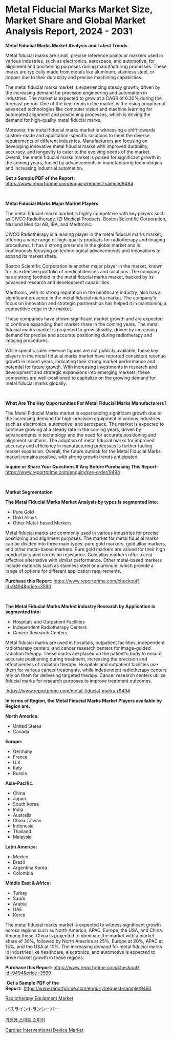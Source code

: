 <p><h1>Metal Fiducial Marks Market Size, Market Share and Global Market Analysis Report, 2024 - 2031</h1></p><p><strong>Metal Fiducial Marks Market Analysis and Latest Trends</strong></p>
<p><p>Metal fiducial marks are small, precise reference points or markers used in various industries, such as electronics, aerospace, and automotive, for alignment and positioning purposes during manufacturing processes. These marks are typically made from metals like aluminum, stainless steel, or copper due to their durability and precise machining capabilities.</p><p>The metal fiducial marks market is experiencing steady growth, driven by the increasing demand for precision engineering and automation in industries. The market is expected to grow at a CAGR of 6.30% during the forecast period. One of the key trends in the market is the rising adoption of advanced technologies like computer vision and machine learning for automated alignment and positioning processes, which is driving the demand for high-quality metal fiducial marks.</p><p>Moreover, the metal fiducial marks market is witnessing a shift towards custom-made and application-specific solutions to meet the diverse requirements of different industries. Manufacturers are focusing on developing innovative metal fiducial marks with improved durability, accuracy, and longevity to cater to the evolving needs of the market. Overall, the metal fiducial marks market is poised for significant growth in the coming years, fueled by advancements in manufacturing technologies and increasing industrial automation.</p></p>
<p><strong>Get a Sample PDF of the Report:&nbsp;</strong> <a href="https://www.reportprime.com/enquiry/request-sample/9494">https://www.reportprime.com/enquiry/request-sample/9494</a></p>
<p>&nbsp;</p>
<p><strong>Metal Fiducial Marks Major Market Players</strong></p>
<p><p>The metal fiducial marks market is highly competitive with key players such as CIVCO Radiotherapy, IZI Medical Products, Boston Scientific Corporation, Naslund Medical AB, IBA, and Medtronic. </p><p>CIVCO Radiotherapy is a leading player in the metal fiducial marks market, offering a wide range of high-quality products for radiotherapy and imaging procedures. It has a strong presence in the global market and is continuously focusing on technological advancements and innovations to expand its market share. </p><p>Boston Scientific Corporation is another major player in the market, known for its extensive portfolio of medical devices and solutions. The company has a strong foothold in the metal fiducial marks market, backed by its advanced research and development capabilities. </p><p>Medtronic, with its strong reputation in the healthcare industry, also has a significant presence in the metal fiducial marks market. The company's focus on innovation and strategic partnerships has helped it in maintaining a competitive edge in the market.</p><p>These companies have shown significant market growth and are expected to continue expanding their market share in the coming years. The metal fiducial marks market is projected to grow steadily, driven by increasing demand for precise and accurate positioning during radiotherapy and imaging procedures.</p><p>While specific sales revenue figures are not publicly available, these key players in the metal fiducial marks market have reported consistent revenue growth in recent years, indicating their strong market performance and potential for future growth. With increasing investments in research and development and strategic expansions into emerging markets, these companies are well-positioned to capitalize on the growing demand for metal fiducial marks globally.</p></p>
<p>&nbsp;</p>
<p><strong>What Are The Key Opportunities For Metal Fiducial Marks Manufacturers?</strong></p>
<p><p>The Metal Fiducial Marks market is experiencing significant growth due to the increasing demand for high-precision equipment in various industries such as electronics, automotive, and aerospace. The market is expected to continue growing at a steady rate in the coming years, driven by advancements in technology and the need for accurate positioning and alignment solutions. The adoption of metal fiducial marks for improved accuracy and efficiency in manufacturing processes is further fueling market expansion. Overall, the future outlook for the Metal Fiducial Marks market remains positive, with strong growth trends anticipated.</p></p>
<p><strong>Inquire or Share Your Questions If Any Before Purchasing This Report:</strong> <a href="https://www.reportprime.com/enquiry/pre-order/9494">https://www.reportprime.com/enquiry/pre-order/9494</a></p>
<p>&nbsp;</p>
<p><strong>Market Segmentation</strong></p>
<p><strong>The Metal Fiducial Marks Market Analysis by types is segmented into:</strong></p>
<p><ul><li>Pure Gold</li><li>Gold Alloys</li><li>Other Metal-based Markers</li></ul></p>
<p><p>Metal fiducial marks are commonly used in various industries for precise positioning and alignment purposes. The market for metal fiducial marks can be divided into three main types: pure gold markers, gold alloy markers, and other metal-based markers. Pure gold markers are valued for their high conductivity and corrosion resistance. Gold alloy markers offer a cost-effective alternative with similar performance. Other metal-based markers include materials such as stainless steel or aluminum, which provide a range of options for different application requirements.</p></p>
<p><strong>Purchase this Report:&nbsp;</strong><a href="https://www.reportprime.com/checkout?id=9494&price=3590">https://www.reportprime.com/checkout?id=9494&price=3590</a></p>
<p>&nbsp;</p>
<p><strong>The Metal Fiducial Marks Market Industry Research by Application is segmented into:</strong></p>
<p><ul><li>Hospitals and Outpatient Facilities</li><li>Independent Radiotherapy Centers</li><li>Cancer Research Centers</li></ul></p>
<p><p>Metal fiducial marks are used in hospitals, outpatient facilities, independent radiotherapy centers, and cancer research centers for image-guided radiation therapy. These marks are placed on the patient's body to ensure accurate positioning during treatment, increasing the precision and effectiveness of radiation therapy. Hospitals and outpatient facilities use them for various cancer treatments, while independent radiotherapy centers rely on them for delivering targeted therapy. Cancer research centers utilize fiducial marks for research purposes to improve treatment outcomes.</p></p>
<p><a href="https://www.reportprime.com/metal-fiducial-marks-r9494">&nbsp;https://www.reportprime.com/metal-fiducial-marks-r9494</a></p>
<p><strong>In terms of Region, the Metal Fiducial Marks Market Players available by Region are:</strong></p>
<p>
    <p> <strong> North America: </strong>
        <ul>
            <li>United States</li>
            <li>Canada</li>
        </ul>
        </p> 
    <p> <strong> Europe: </strong>
        <ul>
            <li>Germany</li>
            <li>France</li>
            <li>U.K.</li>
            <li>Italy</li>
            <li>Russia</li>
        </ul>
        </p> 
    <p> <strong> Asia-Pacific: </strong>
        <ul>
            <li>China</li>
            <li>Japan</li>
            <li>South Korea</li>
            <li>India</li>
            <li>Australia</li>
            <li>China Taiwan</li>
            <li>Indonesia</li>
            <li>Thailand</li>
            <li>Malaysia</li>
        </ul>
        </p> 
    <p> <strong> Latin America: </strong>
        <ul>
            <li>Mexico</li>
            <li>Brazil</li>
            <li>Argentina Korea</li>
            <li>Colombia</li>
        </ul>
        </p> 
    <p> <strong> Middle East & Africa: </strong>
        <ul>
            <li>Turkey</li>
            <li>Saudi</li>
            <li>Arabia</li>
            <li>UAE</li>
            <li>Korea</li>
        </ul>
    </p>
    </p>
<p><p>The metal fiducial marks market is expected to witness significant growth across regions such as North America, APAC, Europe, the USA, and China. Among these, China is projected to dominate the market with a market share of 30%, followed by North America at 25%, Europe at 20%, APAC at 15%, and the USA at 10%. The increasing demand for metal fiducial marks in industries like healthcare, electronics, and automotive is expected to drive market growth in these regions.</p></p>
<p><strong>Purchase this Report: </strong><a href="https://www.reportprime.com/checkout?id=9494&price=3590">https://www.reportprime.com/checkout?id=9494&price=3590</a></p>
<p>&nbsp;<strong>Get a Sample PDF of the Report:&nbsp;&nbsp;</strong><a href="https://www.reportprime.com/enquiry/request-sample/9494">https://www.reportprime.com/enquiry/request-sample/9494</a></p>
<p><strong></strong></p>
<p><p><a href="https://github.com/sowravmitra0/Market-Research-Report-List-1/blob/main/radiotherapy-equipment-market.md">Radiotherapy Equipment Market</a></p><p><a href="https://github.com/nxboeu02965442/Market-Research-Report-List-3/blob/main/329188186154.md">バスライントランシーバー</a></p><p><a href="https://github.com/mpodehpw07370073/Market-Research-Report-List-3/blob/main/7433157102993.md">가정용 스마트 스피커</a></p><p><a href="https://github.com/kaiserrayhan25/Market-Research-Report-List-1/blob/main/cardiac-interventional-device-market.md">Cardiac Interventional Device Market</a></p></p>